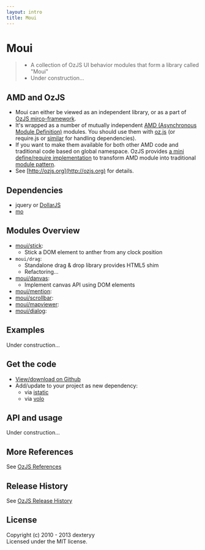 ```yaml
---
layout: intro
title: Moui 
---
```


# Moui

> * A collection of OzJS UI behavior modules that form a library called "Moui"
> * Under construction...

## AMD and OzJS

* Moui can either be viewed as an independent library, or as a part of [OzJS mirco-framework](http://ozjs.org/#framework).
* It's wrapped as a number of mutually independent [AMD (Asynchronous Module Definition)](https://github.com/amdjs/amdjs-api/wiki/AMD) modules. You should use them with [oz.js](http://ozjs.org/#start) (or require.js or [similar](http://wiki.commonjs.org/wiki/Implementations) for handling dependencies). 
* If you want to make them available for both other AMD code and traditional code based on global namespace. OzJS provides [a mini define/require implementation](http://ozjs.org/examples/adapter/) to transform AMD module into traditional [module pattern](http://www.adequatelygood.com/2010/3/JavaScript-Module-Pattern-In-Depth).
* See [http://ozjs.org](http://ozjs.org) for details.

## Dependencies

* jquery or [DollarJS](https://github.com/dexteryy/DollarJS)
* [mo](https://github.com/dexteryy/mo)

## Modules Overview

* [moui/stick](https://github.com/dexteryy/moui/blob/master/stick.js): 
    * Stick a DOM element to anther from any clock position 
* `moui/drag`: 
    * Standalone drag & drop library provides HTML5 shim 
    * Refactoring...
* [moui/danvas](https://github.com/dexteryy/moui/blob/master/danvas.js): 
    * Implement canvas API using DOM elements
* [moui/mention](https://github.com/dexteryy/moui/blob/master/mention.js): 
* [moui/scrollbar](https://github.com/dexteryy/moui/blob/master/scrollbar.js): 
* [moui/mapviewer](https://github.com/dexteryy/moui/blob/master/mapviewer.js): 
* [moui/dialog](https://github.com/dexteryy/moui/blob/master/dialog.js): 

## Examples

Under construction...

## Get the code

* [View/download on Github](https://github.com/dexteryy/moui/blob/master/)
* Add/update to your project as new dependency:
    * via [istatic](https://github.com/mockee/istatic.git)
    * via [volo](https://github.com/volojs/volo)

## API and usage

Under construction...

## More References

See [OzJS References](http://ozjs.org/#ref)

## Release History

See [OzJS Release History](http://ozjs.org/#release)

## License

Copyright (c) 2010 - 2013 dexteryy  
Licensed under the MIT license.


